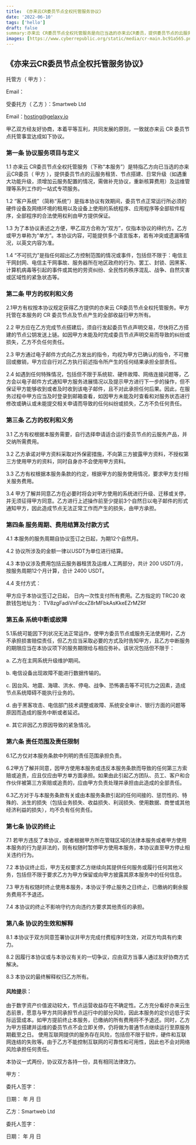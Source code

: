 ```yaml
---
title: 《亦来云CR委员节点全权托管服务协议》
date: '2022-06-10'
tags: ['hello']
draft: false
summary:亦来云 CR委员节点全权托管服务是向已当选的亦来云CR委员，提供委员节点的云服务租赁、节点搭建、日常升级及运维管理等系列工作的一站式专项服务。
images: [https://www.cyberrepublic.org/static/media/cr-main.bc91a565.png]
---
```


## 《亦来云CR委员节点全权托管服务协议》



托管方（ 甲方 ）：

Email：



受委托方（ 乙方 ）：Smartweb Ltd

Email：hosting@gelaxy.io



甲乙双方经友好协商，本着平等互利，共同发展的原则，一致就亦来云 CR 委员节点托管事宜达成如下协议。


### 第一条 协议服务项目与定义

1.1 亦来云 CR委员节点全权托管服务（下称“本服务”）是特指乙方向已当选的亦来云CR委员（ 甲方 ），提供委员节点的云服务租赁、节点搭建、日常升级（如遇重大功能升级，须增加云服务配置的情况，需做补充协议，重新核算费用）及运维管理等系列工作的一站式专项服务。

1.2 “客户系统”（简称“系统”）是指本协议有效期间，委员节点正常运行所必须的硬件设备及网络环境的租用以及设备上使用的系统程序、应用程序等全部软件程序，全部程序的合法使用权利由甲方提供保证。

1.3 为了本协议表述之方便，甲乙双方合称为“双方”，仅指本协议的缔约方。乙方或甲方单称为“单方”。本协议内容，可能提供多个语言版本，若有冲突或遗漏等情况，以英文内容为准。

1.4 “不可抗力”是指任何超出乙方控制范围的情况或事件，包括但不限于：电信主干网封网、电信主干网事故、服务器所在地区政府的行为、罢工、封锁、因黑客、计算机病毒等引起的事件或其他的劳资纠纷、全民性的秩序混乱、战争、自然灾害或区域性的紧急状态等。

### 第二条 甲方的权利和义务

2.1甲方有权按本协议规定获得乙方提供的亦来云 CR委员节点全权托管服务。甲方托管在本服务的 CR 委员节点及节点产生的全部收益归甲方所有。

2.2 甲方应在乙方完成节点搭建后，须自行发起委员节点声明交易，尽快将乙方搭建的节点公钥发送上链。如因甲方未能及时完成委员节点声明交易而导致的纠纷或损失，乙方不负任何责任。

2.3 甲方通过电子邮件方式向乙方发出的指令，均视为甲方已确认的指令，不可撤回或撤销，甲方应自行对乙方执行前述指令所产生的任何结果承担全部责任。

2.4 如遇到任何特殊情况，包括但不限于系统软、硬件故障、网络连接问题等，乙方会以电子邮件方式通知甲方服务进展情况以及提示甲方进行下一步的操作，但不保证甲方能够收到或者及时收到该电子邮件，且不对此承担任何后果。因此，在服务过程中甲方应当及时登录到邮箱查看，如因甲方未能及时查看和对服务状态进行修改或确认或未能提交相关申请而导致的任何纠纷或损失，乙方不负任何责任。

### 第三条 乙方的权利和义务

3.1 乙方有权根据本服务需要，自行选择申请适合运行委员节点的云服务产品，并交纳所需费用。

3.2 乙方承诺对甲方资料采取对外保密措施，不向第三方披露甲方资料，不授权第三方使用甲方的资料，同时自身亦不会使用甲方资料。

3.3 乙方有权根据本服务条款的约定，根据甲方的服务使用情况，要求甲方支付相关服务费用。

3.4 甲方了解并同意乙方在必要时将会对甲方使用的系统进行升级、迁移或关停，并无须征得甲方同意。乙方进行上述操作前至少提前3个自然日以电子邮件的形式通知甲方，因此造成节点无法正常工作而产生的损失，由甲方承担。

### 第四条 服务周期、费用结算及付款方式

4.1 本服务的服务周期自协议签订之日起，为期12个自然月。 

4.2 协议所涉及的金额一律以USDT为单位进行结算。

4.3 本协议涉及费用包括云服务器租赁及运维人工两部分，共计 200 USDT/月，按服务周期12个月计算，合计 2400 USDT。

4.4 支付方式：

甲方应于本协议签订之日起，     日内一次性支付所有费用。乙方指定的 TRC20 收款钱包地址为：
TV8zgFadiVnFdcxZ8rMFbkAsKkeEZrMZRf 

### 第五条 系统中断或故障

5.1系统可能因下列状况无法正常运作，使甲方委员节点或服务无法使用时，乙方不承担损害赔偿责任，但乙方应当采取必要的方式及时告知甲方，且乙方中断服务的期限应当在本协议项下的服务期限给与相应弥补。该状况包括但不限于：

a. 乙方在主网系统升级维护期间。

b. 电信设备出现故障不能进行数据传输的。

c. 因台风、地震、海啸、洪水、停电、战争、恐怖袭击等不可抗力之因素，造成节点系统障碍不能执行业务的。

d. 由于黑客攻击、电信部门技术调整或故障、系统安全审计、银行方面的问题等原因而造成的服务中断或者延迟。

e. 其它非因乙方原因导致的紧急情况。


### 第六条 责任范围及责任限制

6.1乙方仅对本服务条款中列明的责任范围承担负责。

6.2甲方了解并同意，因甲方使用本服务或违反本服务条款而导致的任何第三方索赔或追责，应且仅应由甲方单方面承担。如果由此引起乙方团队、员工、客户和合作伙伴被第三方索赔或追责的，应由甲方负责处理并承担由此造成的全部责任。

6.3乙方对于与本服务条款有关或由本服务条款引起的任何间接的、惩罚性的、特殊的、派生的损失（包括业务损失、收益损失、利润损失、使用数据、商誉或其他经济利益的损失），均不负有任何责任。


### 第七条 协议的终止

7.1 若甲方违反了本协议，或者根据甲方所在管辖区域的法律本服务或者甲方使用本服务的行为是非法的，则有权随时暂停甲方使用本服务，本协议直至甲方停止相关违约行为。

7.2 本协议终止后，甲方无权要求乙方继续向其提供任何服务或履行任何其他义务，包括但不限于要求乙方为甲方保留或向甲方披露其原本服务中的任何信息。

7.3 甲方有权随时终止使用本服务，本协议于停止服务之日终止，已缴纳的剩余服务费用不予退还。

7.4 本协议的终止不影响守约方向违约方要求其他责任的承担。


### 第八条 协议的生效和解释

8.1 本协议于双方同意签署协议并甲方完成付费程序时生效，对双方均具有约束力。

8.2 因履行本协议或与本协议有关的一切争议，应由双方当事人通过友好协商方式解决。

8.3 本协议的最终解释权归乙方所有。


#### 风险提示：

由于数字资产价值波动较大，节点运营收益存在不确定性。乙方充分看好亦来云生态前景，愿意与甲方共同承担节点运行中的部分风险，因此本服务的定价远低于实际运营成本。如甲方提前终止本服务，已缴纳的所有费用将不予退还。同时，乙方为甲方搭建并运维的委员节点不会立即关停，仍将做为普通节点继续运行至原服务期截至之日。
使用互联网提供的服务存在风险，包括但不限于软件，硬件和互联网连结的失败等。由于乙方不能控制互联网的可靠性和可用性，因此也不会对网络风险承担任何责任。

本协议一式两份，协议双方各持一份，具有相同法律效力。


 
甲方：

委托人签字：

日期：       年    月    日




乙方：Smartweb Ltd

委托人签字：

日期：       年    月    日
 

 
